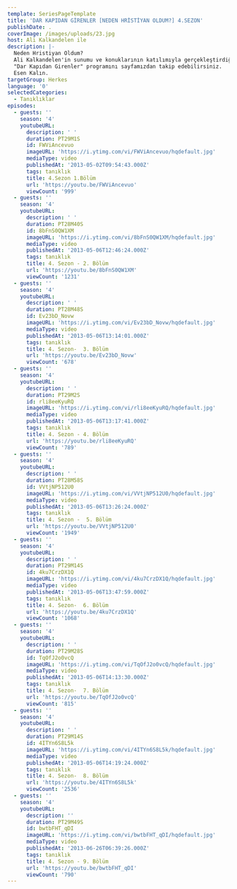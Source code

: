 ```yaml
---
template: SeriesPageTemplate
title: 'DAR KAPIDAN GİRENLER [NEDEN HRİSTİYAN OLDUM?] 4.SEZON'
publishDate: .
coverImage: /images/uploads/23.jpg
host: Ali Kalkandelen ile
description: |-
  Neden Hristiyan Oldum?
  Ali Kalkandelen'in sunumu ve konuklarının katılımıyla gerçekleştirdiği 
  "Dar Kapıdan Girenler" programını sayfamızdan takip edebilirsiniz.
  Esen Kalın.
targetGroup: Herkes
language: '0'
selectedCategories:
  - Tanıklıklar
episodes:
  - guests: ''
    season: '4'
    youtubeURL:
      description: ' '
      duration: PT29M1S
      id: FWViAncevuo
      imageURL: 'https://i.ytimg.com/vi/FWViAncevuo/hqdefault.jpg'
      mediaType: video
      publishedAt: '2013-05-02T09:54:43.000Z'
      tags: tanıklık
      title: 4.Sezon 1.Bölüm
      url: 'https://youtu.be/FWViAncevuo'
      viewCount: '999'
  - guests: ''
    season: '4'
    youtubeURL:
      description: ' '
      duration: PT28M40S
      id: 8bFnS0QW1XM
      imageURL: 'https://i.ytimg.com/vi/8bFnS0QW1XM/hqdefault.jpg'
      mediaType: video
      publishedAt: '2013-05-06T12:46:24.000Z'
      tags: tanıklık
      title: 4. Sezon - 2. Bölüm
      url: 'https://youtu.be/8bFnS0QW1XM'
      viewCount: '1231'
  - guests: ''
    season: '4'
    youtubeURL:
      description: ' '
      duration: PT28M48S
      id: Ev23bD_Novw
      imageURL: 'https://i.ytimg.com/vi/Ev23bD_Novw/hqdefault.jpg'
      mediaType: video
      publishedAt: '2013-05-06T13:14:01.000Z'
      tags: tanıklık
      title: 4. Sezon-  3. Bölüm
      url: 'https://youtu.be/Ev23bD_Novw'
      viewCount: '678'
  - guests: ''
    season: '4'
    youtubeURL:
      description: ' '
      duration: PT29M2S
      id: rli8eeKyuRQ
      imageURL: 'https://i.ytimg.com/vi/rli8eeKyuRQ/hqdefault.jpg'
      mediaType: video
      publishedAt: '2013-05-06T13:17:41.000Z'
      tags: tanıklık
      title: 4. Sezon - 4. Bölüm
      url: 'https://youtu.be/rli8eeKyuRQ'
      viewCount: '789'
  - guests: ''
    season: '4'
    youtubeURL:
      description: ' '
      duration: PT28M58S
      id: VVtjNP512U0
      imageURL: 'https://i.ytimg.com/vi/VVtjNP512U0/hqdefault.jpg'
      mediaType: video
      publishedAt: '2013-05-06T13:26:24.000Z'
      tags: tanıklık
      title: 4. Sezon -  5. Bölüm
      url: 'https://youtu.be/VVtjNP512U0'
      viewCount: '1949'
  - guests: ''
    season: '4'
    youtubeURL:
      description: ' '
      duration: PT29M14S
      id: 4ku7CrzDX1Q
      imageURL: 'https://i.ytimg.com/vi/4ku7CrzDX1Q/hqdefault.jpg'
      mediaType: video
      publishedAt: '2013-05-06T13:47:59.000Z'
      tags: tanıklık
      title: 4. Sezon-  6. Bölüm
      url: 'https://youtu.be/4ku7CrzDX1Q'
      viewCount: '1068'
  - guests: ''
    season: '4'
    youtubeURL:
      description: ' '
      duration: PT29M28S
      id: TqOfJ2o0vcQ
      imageURL: 'https://i.ytimg.com/vi/TqOfJ2o0vcQ/hqdefault.jpg'
      mediaType: video
      publishedAt: '2013-05-06T14:13:30.000Z'
      tags: tanıklık
      title: 4. Sezon-  7. Bölüm
      url: 'https://youtu.be/TqOfJ2o0vcQ'
      viewCount: '815'
  - guests: ''
    season: '4'
    youtubeURL:
      description: ' '
      duration: PT29M14S
      id: 4ITYn6S8L5k
      imageURL: 'https://i.ytimg.com/vi/4ITYn6S8L5k/hqdefault.jpg'
      mediaType: video
      publishedAt: '2013-05-06T14:19:24.000Z'
      tags: tanıklık
      title: 4. Sezon-  8. Bölüm
      url: 'https://youtu.be/4ITYn6S8L5k'
      viewCount: '2536'
  - guests: ''
    season: '4'
    youtubeURL:
      description: ''
      duration: PT29M49S
      id: bwtbFHT_qDI
      imageURL: 'https://i.ytimg.com/vi/bwtbFHT_qDI/hqdefault.jpg'
      mediaType: video
      publishedAt: '2013-06-26T06:39:26.000Z'
      tags: tanıklık
      title: 4. Sezon - 9. Bölüm
      url: 'https://youtu.be/bwtbFHT_qDI'
      viewCount: '790'
---
```


